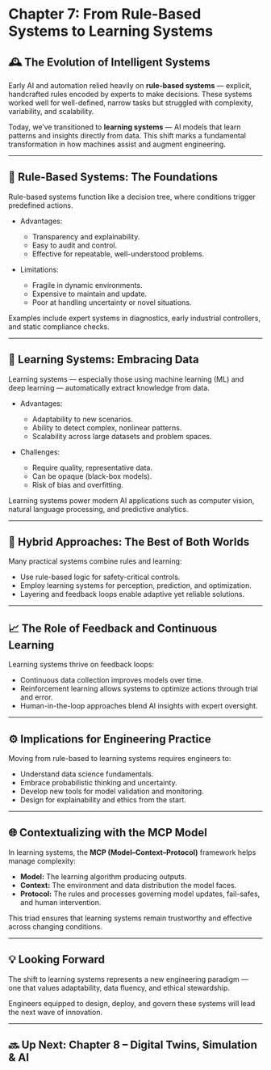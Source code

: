 # Chapter 7: From Rule-Based Systems to Learning Systems

## 🕰️ The Evolution of Intelligent Systems

Early AI and automation relied heavily on **rule-based systems** — explicit, handcrafted rules encoded by experts to make decisions. These systems worked well for well-defined, narrow tasks but struggled with complexity, variability, and scalability.

Today, we’ve transitioned to **learning systems** — AI models that learn patterns and insights directly from data. This shift marks a fundamental transformation in how machines assist and augment engineering.

---

## 📜 Rule-Based Systems: The Foundations

Rule-based systems function like a decision tree, where conditions trigger predefined actions.

- Advantages:
  - Transparency and explainability.
  - Easy to audit and control.
  - Effective for repeatable, well-understood problems.

- Limitations:
  - Fragile in dynamic environments.
  - Expensive to maintain and update.
  - Poor at handling uncertainty or novel situations.

Examples include expert systems in diagnostics, early industrial controllers, and static compliance checks.

---

## 🤖 Learning Systems: Embracing Data

Learning systems — especially those using machine learning (ML) and deep learning — automatically extract knowledge from data.

- Advantages:
  - Adaptability to new scenarios.
  - Ability to detect complex, nonlinear patterns.
  - Scalability across large datasets and problem spaces.

- Challenges:
  - Require quality, representative data.
  - Can be opaque (black-box models).
  - Risk of bias and overfitting.

Learning systems power modern AI applications such as computer vision, natural language processing, and predictive analytics.

---

## 🔄 Hybrid Approaches: The Best of Both Worlds

Many practical systems combine rules and learning:

- Use rule-based logic for safety-critical controls.
- Employ learning systems for perception, prediction, and optimization.
- Layering and feedback loops enable adaptive yet reliable solutions.

---

## 📈 The Role of Feedback and Continuous Learning

Learning systems thrive on feedback loops:

- Continuous data collection improves models over time.
- Reinforcement learning allows systems to optimize actions through trial and error.
- Human-in-the-loop approaches blend AI insights with expert oversight.

---

## ⚙️ Implications for Engineering Practice

Moving from rule-based to learning systems requires engineers to:

- Understand data science fundamentals.
- Embrace probabilistic thinking and uncertainty.
- Develop new tools for model validation and monitoring.
- Design for explainability and ethics from the start.

---

## 🌐 Contextualizing with the MCP Model

In learning systems, the **MCP (Model–Context–Protocol)** framework helps manage complexity:

- **Model:** The learning algorithm producing outputs.
- **Context:** The environment and data distribution the model faces.
- **Protocol:** The rules and processes governing model updates, fail-safes, and human intervention.

This triad ensures that learning systems remain trustworthy and effective across changing conditions.

---

## 💡 Looking Forward

The shift to learning systems represents a new engineering paradigm — one that values adaptability, data fluency, and ethical stewardship.

Engineers equipped to design, deploy, and govern these systems will lead the next wave of innovation.

---

## 🔜 Up Next: Chapter 8 – Digital Twins, Simulation & AI
